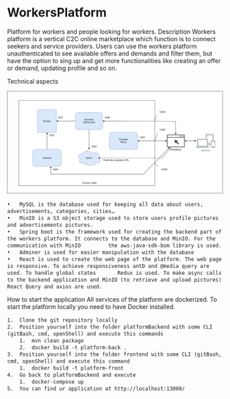 # WorkersPlatform
Platform for workers and people looking for workers.
Description
Workers platform is a vertical C2C online marketplace which function is to connect seekers and service providers. Users can use the workers platform unauthenticated to see available offers and demands and filter them, but have the option to sing up and get more functionalities like creating an offer or demand, updating profile and so on.

Technical aspects

![Alt text](https://raw.githubusercontent.com/Adnan-Sabic/WorkersPlatform/migrate-to-MySQL/ArhitectureWorkersPlatform.png?token=GHSAT0AAAAAABZAAUBACPPSNUIYT343VKAKYZJ6N4Q "Optional title")
 
    •	MySQL is the database used for keeping all data about users, advertisements, categories, cities…
    •	MinIO is a S3 object storage used to store users profile pictures and advertisements pictures.
    •	Spring boot is the framework used for creating the backend part of the workers platform. It connects to the database and MinIO. For the communication with MinIO         the aws-java-sdk-bom library is used.
    •	Adminer is used for easier manipulation with the database
    •	React is used to create the web page of the platform. The web page is responsive. To achieve responsiveness antD and @media query are used. To handle global states       Redux is used. To make async calls to the backend application and MinIO (to retrieve and upload pictures) React Query and axios are used.

How to start the application
All services of the platform are dockerized. To start the platform locally you need to have Docker installed.

    1.	Clone the git repository locally
    2.	Position yourself into the folder platformBackend with some CLI (gitBash, cmd, openShell) and execute this commands
        1.	mvn clean package
        2.	docker build -t platform-back .
    3.	Position yourself into the folder frontend with some CLI (gitBash, cmd, openShell) and execute this command
        1.	docker build -t platform-front
    4.	Go back to platformBackend and execute
        1.	docker-compose up
    5.	You can find ur application at http://localhost:13000/

